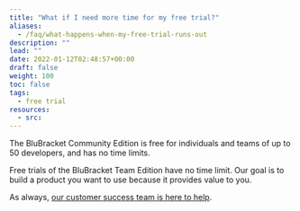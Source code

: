 ```yaml
---
title: "What if I need more time for my free trial?"
aliases:
  - /faq/what-happens-when-my-free-trial-runs-out
description: ""
lead: ""
date: 2022-01-12T02:48:57+00:00
draft: false
weight: 100
toc: false
tags:
  - free trial
resources:
  - src:
---
```


The BluBracket Community Edition is free for individuals and teams of up to 50 developers, and has no time limits.

Free trials of the BluBracket Team Edition have no time limit. Our goal is to build a product you want to use because it provides value to you.

As always, [our customer success team is here to help](/contact-support/).
